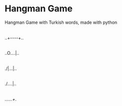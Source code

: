 # Hangman  Game
 Hangman Game with Turkish words, made with python
 
 ######
 ..+----+..
 ######
 ..O....|..
 ######
 ./|\...|..
 ######
 ./.\...|..
 ######
 ......_+_.
